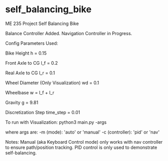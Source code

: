 # self_balancing_bike
ME 235 Project Self Balancing Bike

Balance Controller Added. Navigation Controller in Progress.

Config Parameters Used:

  Bike Height
  h = 0.15 

  Front Axle to CG
  l_f = 0.2

  Real Axle to CG
  l_r = 0.1 

  Wheel Diameter (Only Visualization)
  wd = 0.1 

  Wheelbase
  w = l_f + l_r

  Gravity
  g = 9.81 

  Discretization Step
  time_step = 0.01 

To run with Visualization:
python3 main.py -args

where args are:
-m (mode): 'auto' or 'manual'
-c (controller): 'pid' or 'nav'

Notes:
Manual (aka Keyboard Control mode) only works with nav controller to ensure path/position tracking. PID control is only used to demonstrate self-balancing. 
